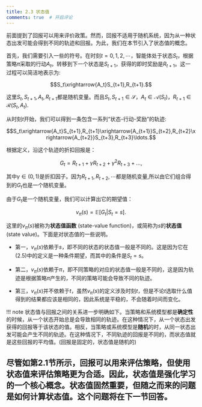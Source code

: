 ```yaml
---
title: 2.3 状态值
comments: true  # 开启评论
---
```

前面提到了回报可以用来评价政策。然而，回报不适用于随机系统，因为从一种状态出发可能会得到不同的轨迹和回报。为此，我们在本节引入了状态值的概念。

首先，我们需要引入一些的符号。在时刻$t = 0, 1, 2,\cdots$，智能体处于状态$S_t$，根据策略$\pi$采取的行动$A_t$。转移到下一个状态是$S_{t+1}$，获得的即时奖励是$R_{t+1}$。这一过程可以简洁地表示为: 

$$S_t\xrightarrow{A_t}S_{t+1},R_{t+1}.$$

这里$S_{t},S_{t+1},A_{t},R_{t+1}$都是随机变量。而且$S_t,S_{t+1}\in \mathcal{S}，A_t\in \mathcal{A}(S_t)，R_{t+1}\in \mathcal{R}(S_t,A_t).$

从时刻$t$开始，我们可以得到一条包含一系列“状态-行动-奖励”的轨迹:

$$S_t\xrightarrow{A_t}S_{t+1},R_{t+1}\xrightarrow{A_{t+1}}S_{t+2},R_{t+2}\xrightarrow{A_{t+2}}S_{t+3},R_{t+3}\ldots.$$

根据定义，沿这个轨迹的折扣回报是：

$$G_t= R_{t+1}+\gamma R_{t+2}+\gamma^2R_{t+3}+\ldots,$$

其中$\gamma \in (0,1)$是折扣因子。因为$R_{t+1},R_{t+2},\cdots$都是随机变量,所以由它们组合得到的$G_t$也是一个随机变量。

由于$G_t$是一个随机变量，我们可以计算出它的期望值：

$$v_\pi(s)=\mathbb{E}[G_t|S_t=s].$$

这里的$v_\pi (s)$被称为**状态值函数** (state-value function)，或简称为$s$的**状态值** (state value)。下面是对状态值的一些说明。

- 第一，$v_\pi(s)$依赖于$s$，即不同的状态的状态值一般是不同的。这是因为它在$(2.5)$中的定义是一种条件期望，而其中的条件是$S_t=s$。

- 第二，$v_\pi(s)$依赖于$\pi$，即不同策略的对应的状态值一般是不同的，这是因为轨迹是根据策略$\pi$产生的，不同的策略可能会导致不同的轨迹。
 
- 第三，$v_\pi(s)$并不依赖于$t$，虽然$v_\pi(s)$的定义涉及时刻$t$，但是不论$t$选取什么值得到的结果都应该是相同的，因此系统是平稳的，不会随着时间而变化。

!!! note
    状态值与回报之间的关系进一步明确如下。当策略和系统模型都是**确定性**的时候，从一个状态开始总是会导致相同的轨迹。在这种情况下，从一个状态出发获得的回报等于该状态的值。相反，当策略或系统模型是**随机**的时，从同一状态出发可能会产生不同的轨迹。在这种情况下，不同轨迹的回报是不同的，而状态值就是这些回报的平均值。(回报是固定的，状态值是随机的)

尽管如第$2.1$节所示，回报可以用来评估策略，但使用状态值来评估策略更为合适。因此，状态值是强化学习的一个核心概念。状态值固然重要，但随之而来的问题是如何计算状态值。这个问题将在下一节回答。
---